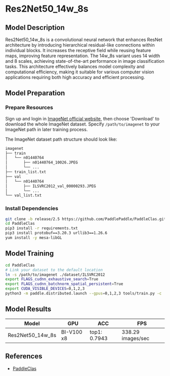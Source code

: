 # Res2Net50_14w_8s

## Model Description

Res2Net50_14w_8s is a convolutional neural network that enhances ResNet architecture by introducing hierarchical
residual-like connections within individual blocks. It increases the receptive field while reusing feature maps,
improving feature representation. The 14w_8s variant uses 14 width and 8 scales, achieving state-of-the-art performance
in image classification tasks. This architecture effectively balances model complexity and computational efficiency,
making it suitable for various computer vision applications requiring both high accuracy and efficient processing.

## Model Preparation

### Prepare Resources

Sign up and login in [ImageNet official website](https://www.image-net.org/index.php), then choose 'Download' to
download the whole ImageNet dataset. Specify `/path/to/imagenet` to your ImageNet path in later training process.

The ImageNet dataset path structure should look like:

```bash
imagenet
├── train
│   └── n01440764
│       ├── n01440764_10026.JPEG
│       └── ...
├── train_list.txt
├── val
│   └── n01440764
│       ├── ILSVRC2012_val_00000293.JPEG
│       └── ...
└── val_list.txt
```

### Install Dependencies

```bash
git clone -b release/2.5 https://github.com/PaddlePaddle/PaddleClas.git
cd PaddleClas
pip3 install -r requirements.txt
pip3 install protobuf==3.20.3 urllib3==1.26.6
yum install -y mesa-libGL
```

## Model Training

```bash
cd PaddleClas
# Link your dataset to the default location
ln -s /path/to/imagenet ./dataset/ILSVRC2012
export FLAGS_cudnn_exhaustive_search=True
export FLAGS_cudnn_batchnorm_spatial_persistent=True
export CUDA_VISIBLE_DEVICES=0,1,2,3
python3 -m paddle.distributed.launch --gpus=0,1,2,3 tools/train.py -c ./ppcls/configs/ImageNet/Res2Net/Res2Net50_14w_8s.yaml -o Arch.pretrained=False -o Global.device=gpu
```

## Model Results

| Model            | GPU        | ACC          | FPS               |
|------------------|------------|--------------|-------------------|
| Res2Net50_14w_8s | BI-V100 x8 | top1: 0.7943 | 338.29 images/sec |

## References

- [PaddleClas](https://github.com/PaddlePaddle/PaddleClas)
